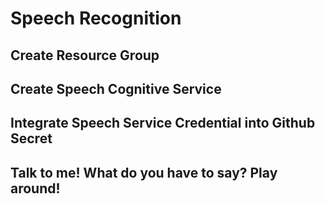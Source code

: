 # Speech Recognition

## Create Resource Group

## Create Speech Cognitive Service

## Integrate Speech Service Credential into Github Secret

## Talk to me! What do you have to say? Play around!
